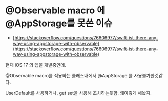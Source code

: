# @Observable macro 에 @AppStorage를 못쓴 이슈

- [https://stackoverflow.com/questions/76606977/swift-ist-there-any-way-using-appstorage-with-observable](https://stackoverflow.com/questions/76606977/swift-ist-there-any-way-using-appstorage-with-observable)


현재 iOS 17 의 앱을 개발중인데. 

@Observable macro를 적용하는 클래스내에서 @AppStorage 를 사용불가한것같다. 

UserDefault를 사용하거나, get set을 사용해 조치하는듯함. 왜이렇게 해놨지.

